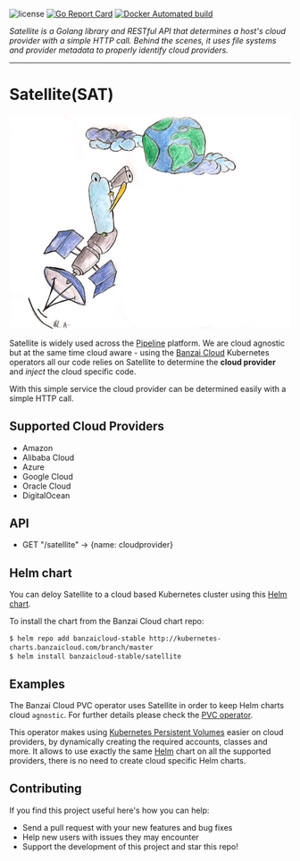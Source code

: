 ![license](http://img.shields.io/badge/license-Apache%20v2-orange.svg)
[![Go Report Card](https://goreportcard.com/badge/github.com/banzaicloud/satellite)](https://goreportcard.com/report/github.com/banzaicloud/satellite)
[![Docker Automated build](https://img.shields.io/docker/automated/banzaicloud/satellite.svg)](https://hub.docker.com/r/banzaicloud/satellite/)

*Satellite is a Golang library and RESTful API that determines a host's cloud provider with a simple HTTP call. Behind the scenes, it uses file systems and provider metadata to properly identify cloud providers.*

---

# Satellite(SAT)

<p align="center">
<img src="docs/images/satellite_logo.jpg">
</p>

Satellite is widely used across the [Pipeline](https://github.com/banzaicloud/pipeline) platform. We are cloud agnostic but at the same time cloud aware - using the [Banzai Cloud](https://banzaicloud.com) Kubernetes operators all our code relies on Satellite to determine the **cloud provider** and *inject* the cloud specific code.

With this simple service the cloud provider can be determined easily with a simple HTTP call.

## Supported Cloud Providers

- Amazon
- Alibaba Cloud
- Azure
- Google Cloud
- Oracle Cloud
- DigitalOcean

## API

- GET "/satellite" -> {name: cloudprovider}

## Helm chart

You can deloy Satellite to a cloud based Kubernetes cluster using this [Helm chart](https://github.com/banzaicloud/banzai-charts/tree/master/satellite). 

To install the chart from the Banzai Cloud chart repo:

```
$ helm repo add banzaicloud-stable http://kubernetes-charts.banzaicloud.com/branch/master
$ helm install banzaicloud-stable/satellite
```

## Examples

The Banzai Cloud PVC operator uses Satellite in order to keep Helm charts cloud `agnostic`. For further details please check the [PVC operator](https://github.com/banzaicloud/pvc-operator/blob/master/README.md).

This operator makes using [Kubernetes Persistent Volumes](https://kubernetes.io/docs/concepts/storage/persistent-volumes/) easier on cloud providers, by dynamically creating the required accounts, classes and more. It allows to use exactly the same [Helm](https://helm.sh) chart on all the supported providers, there is no need to create cloud specific Helm charts.


## Contributing

If you find this project useful here's how you can help:

- Send a pull request with your new features and bug fixes
- Help new users with issues they may encounter
- Support the development of this project and star this repo!
